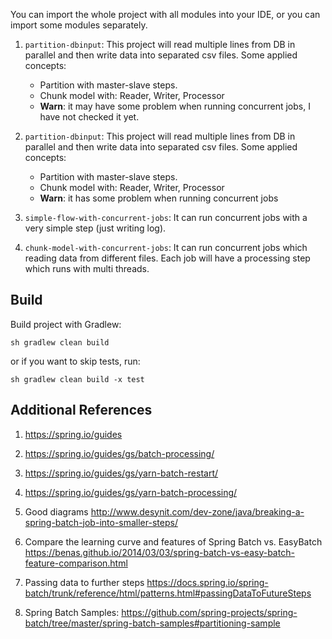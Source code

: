 You can import the whole project with all modules into your IDE, or you can import some modules separately.

1. `partition-dbinput`: This project will read multiple lines from DB in parallel and then write data into separated csv files.
Some applied concepts: 
    + Partition with master-slave steps.
    + Chunk model with: Reader, Writer, Processor
    + **Warn**: it may have some problem when running concurrent jobs, I have not checked it yet.

2. `partition-dbinput`: This project will read multiple lines from DB in parallel and then write data into separated csv files.
Some applied concepts: 
    + Partition with master-slave steps.
    + Chunk model with: Reader, Writer, Processor
    + **Warn**: it has some problem when running concurrent jobs

3. `simple-flow-with-concurrent-jobs`: 
It can run concurrent jobs with a very simple step (just writing log). 

4. `chunk-model-with-concurrent-jobs`: 
It can run concurrent jobs which reading data from different files. 
Each job will have a processing step which runs with multi threads.

## Build
Build project with Gradlew:
```
sh gradlew clean build
```
or if you want to skip tests, run:
```
sh gradlew clean build -x test
```

## Additional References
1. https://spring.io/guides
2. https://spring.io/guides/gs/batch-processing/
3. https://spring.io/guides/gs/yarn-batch-restart/
4. https://spring.io/guides/gs/yarn-batch-processing/
5. Good diagrams
    http://www.desynit.com/dev-zone/java/breaking-a-spring-batch-job-into-smaller-steps/ 

6. Compare the learning curve and features of Spring Batch vs. EasyBatch
    https://benas.github.io/2014/03/03/spring-batch-vs-easy-batch-feature-comparison.html 
7. Passing data to further steps
    https://docs.spring.io/spring-batch/trunk/reference/html/patterns.html#passingDataToFutureSteps
8. Spring Batch Samples: 
    https://github.com/spring-projects/spring-batch/tree/master/spring-batch-samples#partitioning-sample    


